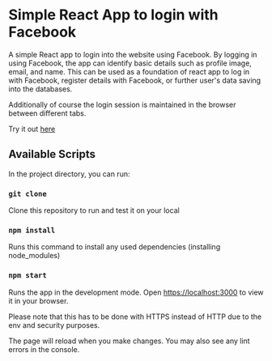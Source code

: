 # Simple React App to login with Facebook

A simple React app to login into the website using Facebook. By logging in using Facebook, the app can identify basic details such as profile image, email, and name. This can be used as a foundation of react app to log in with Facebook, register details with Facebook, or further user's data saving into the databases.

Additionally of course the login session is maintained in the browser between different tabs.

Try it out [here](https://mekdie.github.io/react-facebook-login)

## Available Scripts

In the project directory, you can run:

### `git clone`

Clone this repository to run and test it on your local

### `npm install`

Runs this command to install any used dependencies (installing node_modules)

### `npm start`

Runs the app in the development mode.
Open [https://localhost:3000](https://localhost:3000) to view it in your browser.

Please note that this has to be done with HTTPS instead of HTTP due to the env and security purposes.

The page will reload when you make changes.
You may also see any lint errors in the console.
